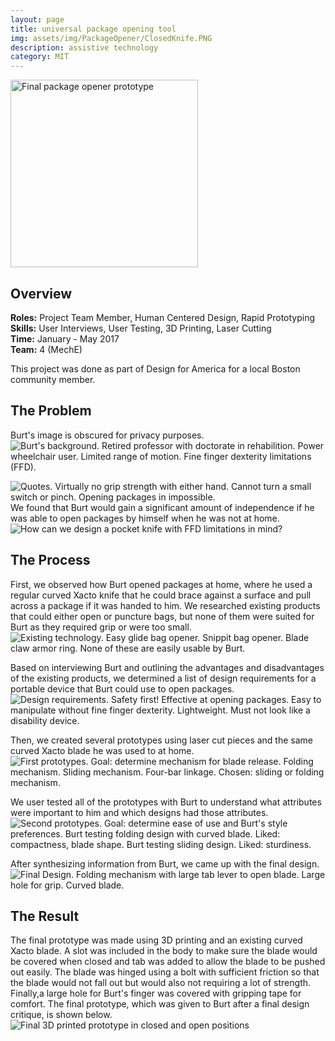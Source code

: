 ```yaml
---
layout: page
title: universal package opening tool 
img: assets/img/PackageOpener/ClosedKnife.PNG
description: assistive technology
category: MIT
---
```

<img src="/images/PackageOpener/ClosedKnife.PNG" alt = "Final package opener prototype" style="position:relative" width="300">

## Overview
**Roles:** Project Team Member, Human Centered Design, Rapid Prototyping  
**Skills:** User Interviews, User Testing, 3D Printing, Laser Cutting  
**Time:** January - May 2017  
**Team:** 4 (MechE) 

This project was done as part of Design for America for a local Boston community member. 

## The Problem
Burt's image is obscured for privacy purposes. 
<img src="/images/PackageOpener/Burt.png" alt = "Burt's background. Retired professor with doctorate in rehabilition. Power wheelchair user. Limited range of motion. Fine finger dexterity limitations (FFD)." style="position:relative" >

<img src="/images/PackageOpener/Quotes.png" alt = "Quotes. Virtually no grip strength with either hand. Cannot turn a small switch or pinch. Opening packages in impossible." style="position:relative" >
We found that Burt would gain a significant amount of independence if he was able to open packages by himself when he was not at home. 

<img src="/images/PackageOpener/HMW.png" alt = "How can we design a pocket knife with FFD limitations in mind?" style="position:relative" >

## The Process
First, we observed how Burt opened packages at home, where he used a regular curved Xacto knife that he could brace against a surface and pull across a package if it was handed to him. 
We researched existing products that could either open or puncture bags, but none of them were suited for Burt as they required grip or were too small. 
<img src="/images/PackageOpener/Existing.png" alt = "Existing technology. Easy glide bag opener. Snippit bag opener. Blade claw armor ring. None of these are easily usable by Burt." style="position:relative" >

Based on interviewing Burt and outlining the advantages and disadvantages of the existing products, we determined a list of design requirements for a portable device that Burt could use to open packages.
<img src="/images/PackageOpener/Requirements.png" alt = "Design requirements. Safety first! Effective at opening packages. Easy to manipulate without fine finger dexterity. Lightweight. Must not look like a disability device." style="position:relative" >

Then, we created several prototypes using laser cut pieces and the same curved Xacto blade he was used to at home.
<img src="/images/PackageOpener/Prototypes.png" alt = "First prototypes. Goal: determine mechanism for blade release. Folding mechanism. Sliding mechanism. Four-bar linkage. Chosen: sliding or folding mechanism." style="position:relative" >

We user tested all of the prototypes with Burt to understand what attributes were important to him and which designs had those attributes. 
<img src="/images/PackageOpener/Testing.png" alt = "Second prototypes. Goal: determine ease of use and Burt's style preferences. Burt testing folding design with curved blade. Liked: compactness, blade shape. Burt testing sliding design. Liked: sturdiness." style="position:relative" >

After synthesizing information from Burt, we came up with the final design.
<img src="/images/PackageOpener/Final.png" alt = "Final Design. Folding mechanism with large tab lever to open blade. Large hole for grip. Curved blade." style="position:relative" >

## The Result
The final prototype was made using 3D printing and an existing curved Xacto blade. A slot was included in the body to make sure the blade would be covered when closed and tab was added to allow the blade to be pushed out easily.
The blade was hinged using a bolt with sufficient friction so that the blade would not fall out but would also not requiring a lot of strength. Finally,a large hole for Burt's finger was covered with gripping tape for comfort. The
final prototype, which was given to Burt after a final design critique, is  shown below.
<img src="/images/PackageOpener/Closedandopen.png" alt = "Final 3D printed prototype in closed and open positions" style="position:relative" >
